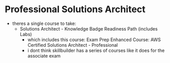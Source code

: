 # Professional Solutions Architect

- theres a single course to take:
  - Solutions Architect - Knowledge Badge Readiness Path (includes Labs)
    - which includes this course: Exam Prep Enhanced Course: AWS Certified Solutions Architect - Professional
    - i dont think skillbuilder has a series of courses like it does for the associate exam

